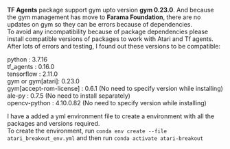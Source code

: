 **TF Agents** package support gym upto version **gym 0.23.0**. And because the gym management has move to **Farama Foundation**, there are no updates on gym so they can be errors because of dependencies.  
To avoid any incompatibility because of package dependencies please install compatible versions of packages to work with Atari and Tf agents. After lots of errors and testing, I found out these versions to be compatible:

python : 3.7.16  
tf_agents : 0.16.0  
tensorflow : 2.11.0  
gym or gym[atari]: 0.23.0  
gym[accept-rom-license] : 0.6.1 (No need to specify version while installing)  
ale-py : 0.7.5 (No need to install separately)  
opencv-python : 4.10.0.82 (No need to specify version while installing)  

I have a added a yml environment file to create a environment with all the packages and versions required.  
To create the environment, run `conda env create --file atari_breakout_env.yml` and then run `conda activate atari-breakout`
